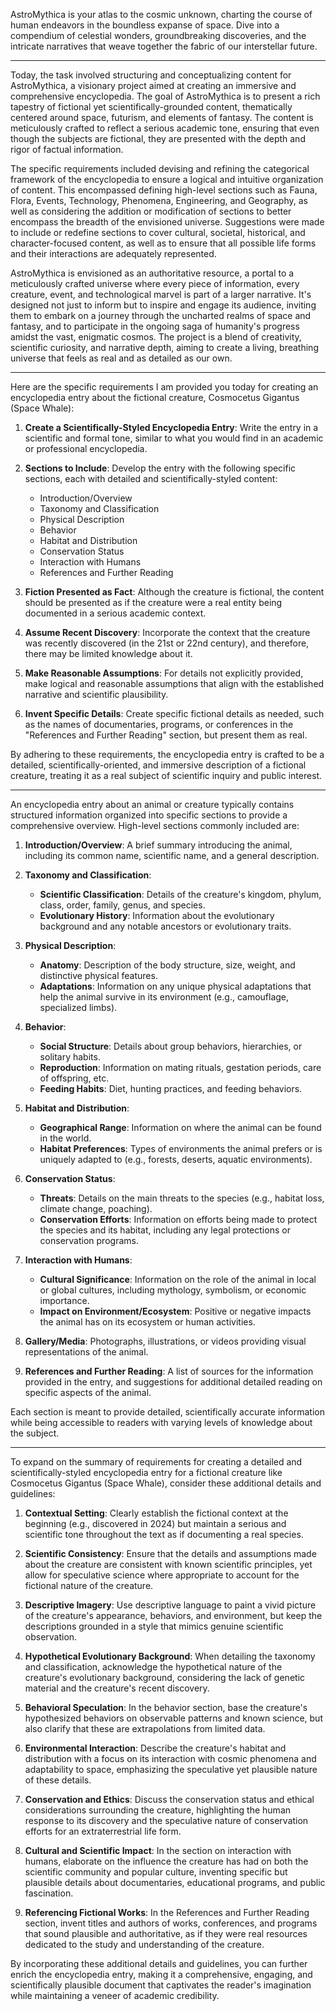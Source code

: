 AstroMythica is your atlas to the cosmic unknown, charting the course of human endeavors in the boundless expanse of space. Dive into a compendium of celestial wonders, groundbreaking discoveries, and the intricate narratives that weave together the fabric of our interstellar future.

---

Today, the task involved structuring and conceptualizing content for AstroMythica, a visionary project aimed at creating an immersive and comprehensive encyclopedia. The goal of AstroMythica is to present a rich tapestry of fictional yet scientifically-grounded content, thematically centered around space, futurism, and elements of fantasy. The content is meticulously crafted to reflect a serious academic tone, ensuring that even though the subjects are fictional, they are presented with the depth and rigor of factual information.

The specific requirements included devising and refining the categorical framework of the encyclopedia to ensure a logical and intuitive organization of content. This encompassed defining high-level sections such as Fauna, Flora, Events, Technology, Phenomena, Engineering, and Geography, as well as considering the addition or modification of sections to better encompass the breadth of the envisioned universe. Suggestions were made to include or redefine sections to cover cultural, societal, historical, and character-focused content, as well as to ensure that all possible life forms and their interactions are adequately represented.

AstroMythica is envisioned as an authoritative resource, a portal to a meticulously crafted universe where every piece of information, every creature, event, and technological marvel is part of a larger narrative. It's designed not just to inform but to inspire and engage its audience, inviting them to embark on a journey through the uncharted realms of space and fantasy, and to participate in the ongoing saga of humanity's progress amidst the vast, enigmatic cosmos. The project is a blend of creativity, scientific curiosity, and narrative depth, aiming to create a living, breathing universe that feels as real and as detailed as our own.

---

Here are the specific requirements I am provided you today for creating an encyclopedia entry about the fictional creature, Cosmocetus Gigantus (Space Whale):

1. **Create a Scientifically-Styled Encyclopedia Entry**: Write the entry in a scientific and formal tone, similar to what you would find in an academic or professional encyclopedia.

2. **Sections to Include**: Develop the entry with the following specific sections, each with detailed and scientifically-styled content:
   - Introduction/Overview
   - Taxonomy and Classification
   - Physical Description
   - Behavior
   - Habitat and Distribution
   - Conservation Status
   - Interaction with Humans
   - References and Further Reading

3. **Fiction Presented as Fact**: Although the creature is fictional, the content should be presented as if the creature were a real entity being documented in a serious academic context.

4. **Assume Recent Discovery**: Incorporate the context that the creature was recently discovered (in the 21st or 22nd century), and therefore, there may be limited knowledge about it.

5. **Make Reasonable Assumptions**: For details not explicitly provided, make logical and reasonable assumptions that align with the established narrative and scientific plausibility.

6. **Invent Specific Details**: Create specific fictional details as needed, such as the names of documentaries, programs, or conferences in the "References and Further Reading" section, but present them as real.

By adhering to these requirements, the encyclopedia entry is crafted to be a detailed, scientifically-oriented, and immersive description of a fictional creature, treating it as a real subject of scientific inquiry and public interest.

---

An encyclopedia entry about an animal or creature typically contains structured information organized into specific sections to provide a comprehensive overview. High-level sections commonly included are:

1. **Introduction/Overview**: A brief summary introducing the animal, including its common name, scientific name, and a general description.

2. **Taxonomy and Classification**:
   - **Scientific Classification**: Details of the creature's kingdom, phylum, class, order, family, genus, and species.
   - **Evolutionary History**: Information about the evolutionary background and any notable ancestors or evolutionary traits.

3. **Physical Description**:
   - **Anatomy**: Description of the body structure, size, weight, and distinctive physical features.
   - **Adaptations**: Information on any unique physical adaptations that help the animal survive in its environment (e.g., camouflage, specialized limbs).

4. **Behavior**:
   - **Social Structure**: Details about group behaviors, hierarchies, or solitary habits.
   - **Reproduction**: Information on mating rituals, gestation periods, care of offspring, etc.
   - **Feeding Habits**: Diet, hunting practices, and feeding behaviors.

5. **Habitat and Distribution**:
   - **Geographical Range**: Information on where the animal can be found in the world.
   - **Habitat Preferences**: Types of environments the animal prefers or is uniquely adapted to (e.g., forests, deserts, aquatic environments).

6. **Conservation Status**:
   - **Threats**: Details on the main threats to the species (e.g., habitat loss, climate change, poaching).
   - **Conservation Efforts**: Information on efforts being made to protect the species and its habitat, including any legal protections or conservation programs.

7. **Interaction with Humans**:
   - **Cultural Significance**: Information on the role of the animal in local or global cultures, including mythology, symbolism, or economic importance.
   - **Impact on Environment/Ecosystem**: Positive or negative impacts the animal has on its ecosystem or human activities.

8. **Gallery/Media**: Photographs, illustrations, or videos providing visual representations of the animal.

9. **References and Further Reading**: A list of sources for the information provided in the entry, and suggestions for additional detailed reading on specific aspects of the animal.

Each section is meant to provide detailed, scientifically accurate information while being accessible to readers with varying levels of knowledge about the subject.

---

To expand on the summary of requirements for creating a detailed and scientifically-styled encyclopedia entry for a fictional creature like Cosmocetus Gigantus (Space Whale), consider these additional details and guidelines:

1. **Contextual Setting**: Clearly establish the fictional context at the beginning (e.g., discovered in 2024) but maintain a serious and scientific tone throughout the text as if documenting a real species.

2. **Scientific Consistency**: Ensure that the details and assumptions made about the creature are consistent with known scientific principles, yet allow for speculative science where appropriate to account for the fictional nature of the creature.

3. **Descriptive Imagery**: Use descriptive language to paint a vivid picture of the creature's appearance, behaviors, and environment, but keep the descriptions grounded in a style that mimics genuine scientific observation.

4. **Hypothetical Evolutionary Background**: When detailing the taxonomy and classification, acknowledge the hypothetical nature of the creature's evolutionary background, considering the lack of genetic material and the creature's recent discovery.

5. **Behavioral Speculation**: In the behavior section, base the creature's hypothesized behaviors on observable patterns and known science, but also clarify that these are extrapolations from limited data.

6. **Environmental Interaction**: Describe the creature's habitat and distribution with a focus on its interaction with cosmic phenomena and adaptability to space, emphasizing the speculative yet plausible nature of these details.

7. **Conservation and Ethics**: Discuss the conservation status and ethical considerations surrounding the creature, highlighting the human response to its discovery and the speculative nature of conservation efforts for an extraterrestrial life form.

8. **Cultural and Scientific Impact**: In the section on interaction with humans, elaborate on the influence the creature has had on both the scientific community and popular culture, inventing specific but plausible details about documentaries, educational programs, and public fascination.

9. **Referencing Fictional Works**: In the References and Further Reading section, invent titles and authors of works, conferences, and programs that sound plausible and authoritative, as if they were real resources dedicated to the study and understanding of the creature.

By incorporating these additional details and guidelines, you can further enrich the encyclopedia entry, making it a comprehensive, engaging, and scientifically plausible document that captivates the reader's imagination while maintaining a veneer of academic credibility.
